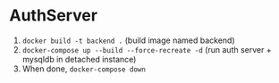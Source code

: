 # AuthServer


 
 1. `docker build -t backend .` (build image named backend)
 2. `docker-compose up --build --force-recreate -d` (run auth server + mysqldb in detached instance)
 3. When done, `docker-compose down`

